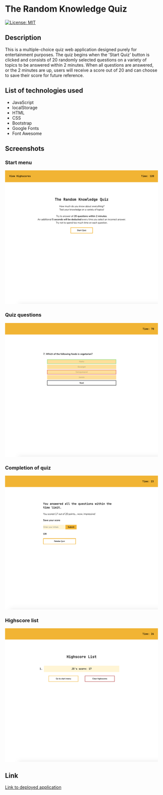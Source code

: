 # The Random Knowledge Quiz

[![License: MIT](https://img.shields.io/badge/License-MIT-yellow.svg)](https://opensource.org/licenses/MIT)

## Description 

This is a multiple-choice quiz web application designed purely for entertainment purposes. The quiz begins when the 'Start Quiz' button is clicked and consists of 20 randomly selected questions on a variety of topics to be answered within 2 minutes. When all questions are answered, or the 2 minutes are up, users will receive a score out of 20 and can choose to save their score for future reference.

## List of technologies used

- JavaScript
- localStorage 
- HTML
- CSS 
- Bootstrap
- Google Fonts
- Font Awesome 

## Screenshots

### Start menu
![Quiz start menu screenshot](assets/images/start-screenshot.png)

### Quiz questions
![Quiz questions screenshot](assets/images/question-screenshot.png)

### Completion of quiz
![Quiz completion screenshot](assets/images/complete-screenshot.png)

### Highscore list
![Quiz highscore list screenshot](assets/images/highscores-screenshot.png)
## Link

[Link to deployed application](https://production-quiz-application.vercel.app/)

